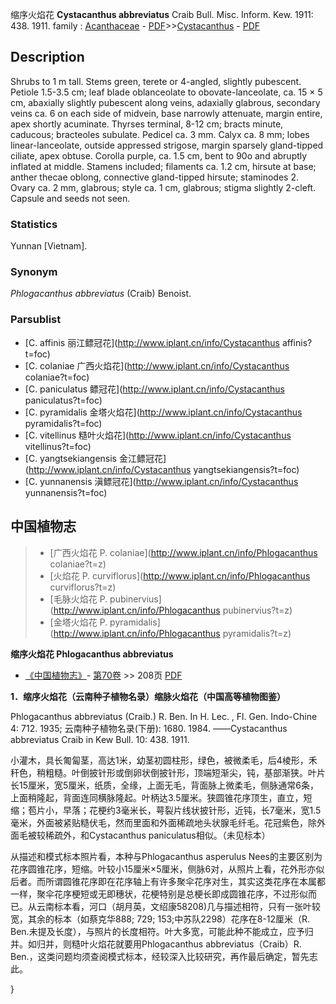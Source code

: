 缩序火焰花 **Cystacanthus abbreviatus** Craib Bull. Misc. Inform. Kew. 1911: 438. 1911.
family : [Acanthaceae](Acanthaceae-爵床科.md) - [PDF](http://www.iplant.cn/foc/pdf/Acanthaceae.pdf)>>[Cystacanthus](http://www.iplant.cn/info/Cystacanthus?t=foc) - [PDF](http://www.iplant.cn/foc/pdf/Cystacanthus.pdf)

## Description

Shrubs to 1 m tall. Stems green, terete or 4-angled, slightly pubescent. Petiole 1.5-3.5 cm; leaf blade oblanceolate to obovate-lanceolate, ca. 15 × 5 cm, abaxially slightly pubescent along veins, adaxially glabrous, secondary veins ca. 6 on each side of midvein, base narrowly attenuate, margin entire, apex shortly acuminate. Thyrses terminal, 8-12 cm; bracts minute, caducous; bracteoles subulate. Pedicel ca. 3 mm. Calyx ca. 8 mm; lobes linear-lanceolate, outside appressed strigose, margin sparsely gland-tipped ciliate, apex obtuse. Corolla purple, ca. 1.5 cm, bent to 90o and abruptly inflated at middle. Stamens included; filaments ca. 1.2 cm, hirsute at base; anther thecae oblong, connective gland-tipped hirsute; staminodes 2. Ovary ca. 2 mm, glabrous; style ca. 1 cm, glabrous; stigma slightly 2-cleft. Capsule and seeds not seen.

### Statistics
Yunnan [Vietnam].

### Synonym
*Phlogacanthus abbreviatus* (Craib) Benoist.

### Parsublist

* [C.  affinis  丽江鳔冠花](http://www.iplant.cn/info/Cystacanthus affinis?t=foc)
* [C.  colaniae  广西火焰花](http://www.iplant.cn/info/Cystacanthus colaniae?t=foc)
* [C.  paniculatus  鳔冠花](http://www.iplant.cn/info/Cystacanthus paniculatus?t=foc)
* [C.  pyramidalis  金塔火焰花](http://www.iplant.cn/info/Cystacanthus pyramidalis?t=foc)
* [C.  vitellinus  糙叶火焰花](http://www.iplant.cn/info/Cystacanthus vitellinus?t=foc)
* [C.  yangtsekiangensis  金江鳔冠花](http://www.iplant.cn/info/Cystacanthus yangtsekiangensis?t=foc)
* [C.  yunnanensis  滇鳔冠花](http://www.iplant.cn/info/Cystacanthus yunnanensis?t=foc)


## 中国植物志

> * [广西火焰花  P.  colaniae](http://www.iplant.cn/info/Phlogacanthus colaniae?t=z)
> * [火焰花  P.  curviflorus](http://www.iplant.cn/info/Phlogacanthus curviflorus?t=z)
> * [毛脉火焰花  P.  pubinervius](http://www.iplant.cn/info/Phlogacanthus pubinervius?t=z)
> * [金塔火焰花  P.  pyramidalis](http://www.iplant.cn/info/Phlogacanthus pyramidalis?t=z)


**缩序火焰花 Phlogacanthus abbreviatus**

* [《中国植物志》](http://www.iplant.cn/frps)- [第70卷](http://www.iplant.cn/frps/vol/70) >> 208页 [PDF](http://www.iplant.cn/frps/pdf/70/208.PDF)


**1．缩序火焰花（云南种子植物名录）缩脉火焰花（中国高等植物图鉴）**

Phlogacanthus abbreviatus (Craib.) R. Ben. In H. Lec. , Fl. Gen. Indo-Chine 4: 712. 1935; 云南种子植物名录(下册): 1680. 1984. ——Cystacanthus abbreviatus Craib in Kew Bull. 10: 438. 1911.

小灌木，具长匍匐茎，高达1米，幼茎初圆柱形，绿色，被微柔毛，后4棱形，禾秆色，稍粗糙。叶倒披针形或倒卵状倒披针形，顶端短渐尖，钝，基部渐狭。叶片长15厘米，宽5厘米，纸质，全缘，上面无毛，背面脉上微柔毛，侧脉通常6条，上面稍隆起，背面连同横脉隆起。叶柄达3.5厘米。狭圆锥花序顶生，直立，短缩；苞片小，早落；花梗约3毫米长，萼裂片线状披针形，近钝，长7毫米，宽1.5毫米，外面被紧贴糙伏毛，然而里面和外面稀疏地头状腺毛纤毛。花冠紫色，除外面毛被较稀疏外，和Cystacanthus paniculatus相似。（未见标本）

从描述和模式标本照片看，本种与Phlogacanthus asperulus Nees的主要区别为花序圆锥花序，短缩。叶较小15厘米×5厘米，侧脉6对，从照片上看，花外形亦似后者。而所谓圆锥花序即在花序轴上有许多聚伞花序对生，其实这类花序在本属都一样，聚伞花序梗短或无即穗状，花梗特别是总梗长即成圆锥花序，不过形似而已。从云南标本看，河口（胡月英，文绍康58208)几与描述相符，只有一张叶较宽，其余的标本（如蔡克华888; 729; 153;中苏队2298）花序在8-12厘米（R. Ben.未提及长度），与照片的长度相符。叶大多宽，可能此种不能成立，应予归并。如归并，则糙叶火焰花就要用Phlogacanthus abbreviatus（Craib）R. Ben.，这类问题均须查阅模式标本，经较深入比较研究，再作最后确定，暂先志此。

}